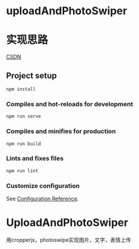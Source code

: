 # uploadAndPhotoSwiper

# 实现思路
<a href=http://t.csdn.cn/ZuQUT>CSDN</a>

## Project setup
```
npm install
```

### Compiles and hot-reloads for development
```
npm run serve
```

### Compiles and minifies for production
```
npm run build
```

### Lints and fixes files
```
npm run lint
```

### Customize configuration
See [Configuration Reference](https://cli.vuejs.org/config/).
# UploadAndPhotoSwiper
用cropperjs，photoswipe实现图片，文字，表情上传
